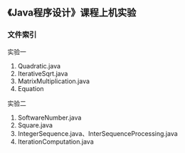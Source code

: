 ## 《Java程序设计》课程上机实验

### 文件索引

实验一

1. Quadratic.java
2. IterativeSqrt.java
3. MatrixMultiplication.java
4. Equation

实验二

1. SoftwareNumber.java
2. Square.java
3. IntegerSequence.java、InterSequenceProcessing.java
4. IterationComputation.java
